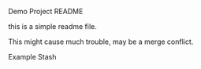 Demo Project README

this is a simple readme file.

This might cause much trouble, may be a merge conflict.

Example Stash

